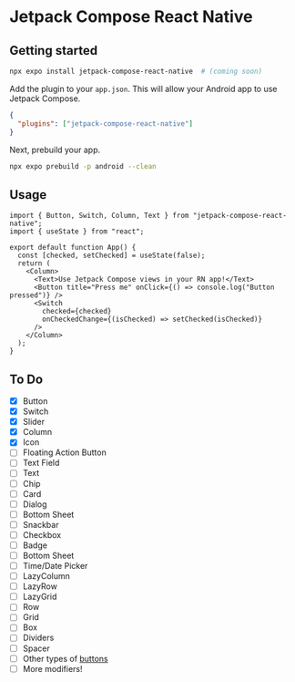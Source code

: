 # Jetpack Compose React Native

## Getting started

```bash
npx expo install jetpack-compose-react-native  # (coming soon)
```

Add the plugin to your `app.json`. This will allow your Android app to use Jetpack Compose.

```json
{
  "plugins": ["jetpack-compose-react-native"]
}
```

Next, prebuild your app.

```bash
npx expo prebuild -p android --clean
```

## Usage

```tsx
import { Button, Switch, Column, Text } from "jetpack-compose-react-native";
import { useState } from "react";

export default function App() {
  const [checked, setChecked] = useState(false);
  return (
    <Column>
      <Text>Use Jetpack Compose views in your RN app!</Text>
      <Button title="Press me" onClick={() => console.log("Button pressed")} />
      <Switch
        checked={checked}
        onCheckedChange={(isChecked) => setChecked(isChecked)}
      />
    </Column>
  );
}
```

## To Do

- [x] Button
- [x] Switch
- [x] Slider
- [x] Column
- [x] Icon
- [ ] Floating Action Button
- [ ] Text Field
- [ ] Text
- [ ] Chip
- [ ] Card
- [ ] Dialog
- [ ] Bottom Sheet
- [ ] Snackbar
- [ ] Checkbox
- [ ] Badge
- [ ] Bottom Sheet
- [ ] Time/Date Picker
- [ ] LazyColumn
- [ ] LazyRow
- [ ] LazyGrid
- [ ] Row
- [ ] Grid
- [ ] Box
- [ ] Dividers
- [ ] Spacer
- [ ] Other types of [buttons](https://developer.android.com/develop/ui/compose/components/button)
- [ ] More modifiers!
